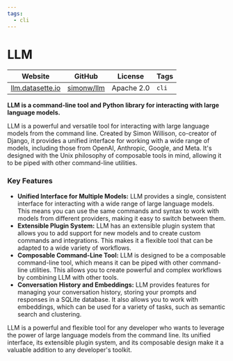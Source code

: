 ```yaml
---
tags:
  - cli
---
```


# LLM

| Website | GitHub | License | Tags |
| --- | --- | --- | --- |
| [llm.datasette.io](https://llm.datasette.io/) | [simonw/llm](https://github.com/simonw/llm) | Apache 2.0 | `cli` |

**LLM is a command-line tool and Python library for interacting with large language models.**

LLM is a powerful and versatile tool for interacting with large language models from the command line. Created by Simon Willison, co-creator of Django, it provides a unified interface for working with a wide range of models, including those from OpenAI, Anthropic, Google, and Meta. It's designed with the Unix philosophy of composable tools in mind, allowing it to be piped with other command-line utilities.

### Key Features

*   **Unified Interface for Multiple Models:** LLM provides a single, consistent interface for interacting with a wide range of large language models. This means you can use the same commands and syntax to work with models from different providers, making it easy to switch between them.
*   **Extensible Plugin System:** LLM has an extensible plugin system that allows you to add support for new models and to create custom commands and integrations. This makes it a flexible tool that can be adapted to a wide variety of workflows.
*   **Composable Command-Line Tool:** LLM is designed to be a composable command-line tool, which means it can be piped with other command-line utilities. This allows you to create powerful and complex workflows by combining LLM with other tools.
*   **Conversation History and Embeddings:** LLM provides features for managing your conversation history, storing your prompts and responses in a SQLite database. It also allows you to work with embeddings, which can be used for a variety of tasks, such as semantic search and clustering.

LLM is a powerful and flexible tool for any developer who wants to leverage the power of large language models from the command line. Its unified interface, its extensible plugin system, and its composable design make it a valuable addition to any developer's toolkit.
